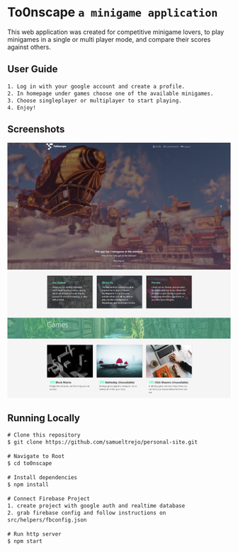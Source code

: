 # To0nscape `a minigame application`
This web application was created for competitive minigame lovers, to play minigames in a single or multi player mode, and compare their scores against others.

## User Guide
```
1. Log in with your google account and create a profile.
2. In homepage under games choose one of the available minigames.
3. Choose singleplayer or multiplayer to start playing.
4. Enjoy!
```
## Screenshots
![image of to0nscape](https://raw.githubusercontent.com/samueltrejo/to0nscape/master/screenshots/home-jumbo.PNG)
![image of to0nscape](https://raw.githubusercontent.com/samueltrejo/to0nscape/master/screenshots/home-games.PNG)

## Running Locally
```
# Clone this repository
$ git clone https://github.com/samueltrejo/personal-site.git

# Navigate to Root
$ cd to0nscape

# Install dependencies
$ npm install

# Connect Firebase Project
1. create project with google auth and realtime database
2. grab firebase config and follow instructions on src/helpers/fbconfig.json

# Run http server
$ npm start
```
